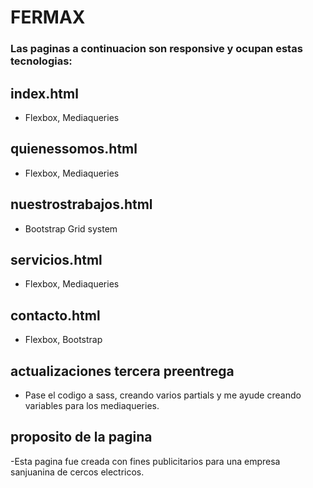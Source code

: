 # FERMAX

### Las paginas a continuacion son responsive y ocupan estas tecnologias:
## index.html
- Flexbox, Mediaqueries
## quienessomos.html 
- Flexbox, Mediaqueries
## nuestrostrabajos.html
- Bootstrap Grid system
## servicios.html 
- Flexbox, Mediaqueries
## contacto.html
- Flexbox, Bootstrap
## actualizaciones tercera preentrega
- Pase el codigo a sass, creando varios partials y me ayude creando variables para los mediaqueries.

## proposito de la pagina 
-Esta pagina fue creada con fines publicitarios para una empresa sanjuanina de cercos electricos.